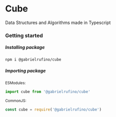 # Cube

Data Structures and Algorithms made in Typescript

### Getting started

##### Installing package

```bash
npm i @gabrielrufino/cube
```

##### Importing package

<small>ESModules:</small>
```js
import cube from '@gabrielrufino/cube'
```

<small>CommonJS:</small>
```js
const cube = require('@gabrielrufino/cube')
```
